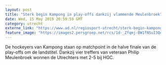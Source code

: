 ```yaml
---
layout: post
title: "Sterk begin Kampong in play-offs dankzij vlammende Meulenbroek"
date: Wed, 15 May 2019 20:59:59 GMT
category: utrecht
externe_link: "https://www.ad.nl/regiosport-utrecht/sterk-begin-kampong-in-play-offs-dankzij-vlammende-meulenbroek~a7024302/"
feature_image: "https://images2.persgroep.net/rcs/1d-_Zfqmj-BW1fNSuI3QoDjnXHU/diocontent/148470068/_fitwidth/400/?appId=21791a8992982cd8da851550a453bd7f&quality=0.7"
---
```


De hockeyers van Kampong staan op matchpoint in de halve finale van de play-offs om de landstitel. Dankzij vier treffers van veteraan Philip Meulenbroek wonnen de Utrechters met 2-5 bij HGC.
